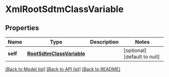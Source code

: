 # XmlRootSdtmClassVariable

## Properties
Name | Type | Description | Notes
------------ | ------------- | ------------- | -------------
**self** | [**RootSdtmClassVariable**](RootSdtmClassVariable.md) |  | [optional] [default to null]

[[Back to Model list]](../README.md#documentation-for-models) [[Back to API list]](../README.md#documentation-for-api-endpoints) [[Back to README]](../README.md)


